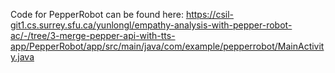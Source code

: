 Code for PepperRobot can be found here: https://csil-git1.cs.surrey.sfu.ca/yunlongl/empathy-analysis-with-pepper-robot-ac/-/tree/3-merge-pepper-api-with-tts-app/PepperRobot/app/src/main/java/com/example/pepperrobot/MainActivity.java

